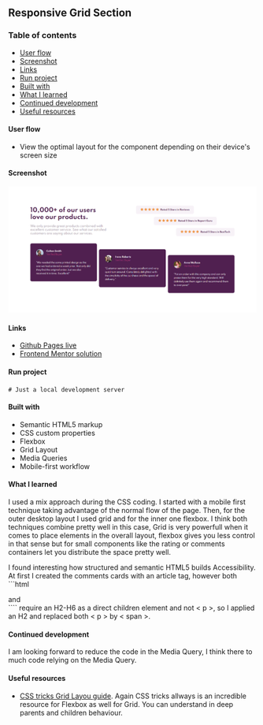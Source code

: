 ## Responsive Grid Section

### Table of contents
- [User flow](#user-flow)
- [Screenshot](#screenshot)
- [Links](#links)
- [Run project](#run-project)
- [Built with](#built-with)
- [What I learned](#what-i-learned)
- [Continued development](#continued-development)
- [Useful resources](#useful-resources)

#### User flow
- View the optimal layout for the component depending on their device's screen size

#### Screenshot
![Mobile preview](./designs/desktopView.PNG)

#### Links
- [Github Pages live](https://alexcumplido.github.io/frontend-mentor/grid-section/)
- [Frontend Mentor solution](https://www.frontendmentor.io/solutions/flexboxgrid-with-minimal-media-query-HyEJqhZmc)

#### Run project
```
# Just a local development server
```

#### Built with
- Semantic HTML5 markup
- CSS custom properties
- Flexbox
- Grid Layout
- Media Queries
- Mobile-first workflow

#### What I learned
I used a mix approach during the CSS coding. I started with a mobile first technique taking advantage of the normal flow of the page. Then, for the outer desktop layout I used grid and for the inner one flexbox. I think both techniques combine pretty well in this case, Grid is very powerfull when it comes to place elements in the overall layout, flexbox gives you less control in that sense but for small components like the rating or comments containers let you distribute the space pretty well.

I found interesting how structured and semantic HTML5 builds Accessibility. At first I created the comments cards with an article tag, however both ```html <article> and <section>````  require an H2-H6 as a direct children element and not < p >, so I applied an H2 and replaced both < p > by < span >.

#### Continued development
I am looking forward to reduce the code in the Media Query, I think there to much code relying on the Media Query.

#### Useful resources
- [CSS tricks Grid Layou guide](https://css-tricks.com/snippets/css/complete-guide-grid/). Again CSS tricks allways is an incredible resource for Flexbox as well for Grid. You can understand in deep parents and children behaviour.